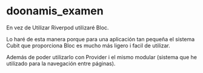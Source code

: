 # doonamis_examen

En vez de Utilizar Riverpod utilizaré Bloc.

Lo haré de esta manera porque para una aplicación tan pequeña el sistema Cubit que proporciona Bloc es mucho más ligero i facil de utilizar.

Además de poder utilizarlo con Provider i el mismo modular (sistema que he utilizado para la navegación entre páginas).